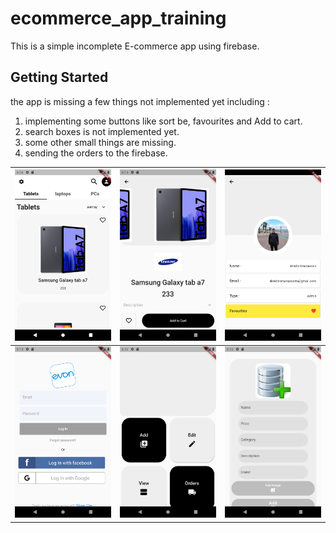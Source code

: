 # ecommerce_app_training

This is a simple incomplete E-commerce app using firebase.
## Getting Started
the app is missing a few things not implemented yet including : 
1. implementing some buttons like sort be, favourites and Add to cart.
2. search boxes is not implemented yet.
3. some other small things are missing.
4. sending the orders to the firebase.

|![alt text](assets/images/m1.png) | ![alt text](assets/images/m2.png)|![alt text](assets/images/m3.png)|
| ------------|------------|------------|
|![alt text](assets/images/m4.png)|![alt text](assets/images/m5.png)|![alt text](assets/images/m6.png)|


